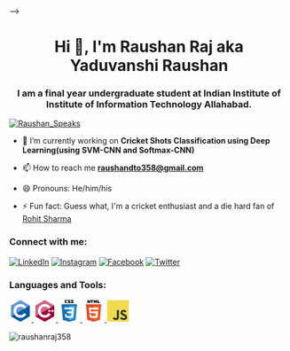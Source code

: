 

-->
<h1 align="center">Hi 👋, I'm Raushan Raj aka Yaduvanshi Raushan</h1>
<h3 align="center">I am a final year undergraduate student at Indian Institute of Institute of Information Technology Allahabad. </h3>

<p align="left"> <a href="https://twitter.com/Raushan_Speaks" target="blank"><img src="https://img.shields.io/twitter/follow/Raushan_Speaks?logo=twitter&style=for-the-badge" alt="Raushan_Speaks" /></a> </p>

- 🔭 I’m currently working on **Cricket Shots Classification using Deep Learning(using SVM-CNN and Softmax-CNN)**

- 📫 How to reach me **raushandto358@gmail.com**
- 😄 Pronouns: He/him/his
- ⚡ Fun fact: Guess what, I'm a cricket enthusiast and a die hard fan of <a href = "https://en.wikipedia.org/wiki/Rohit_Sharma"> Rohit Sharma  </a>


<h3 align="left">Connect with me:</h3>
<p align="left">
<a href="https://www.linkedin.com/in/iamraushan" target="blank"><img align="center" src="https://cdn.jsdelivr.net/npm/simple-icons@3.0.1/icons/linkedin.svg" alt="LinkedIn" height="30" width="40" /></a>
<a href="https://www.instagram.com/raushanspeaks" target="blank"><img align="center" src="https://cdn.jsdelivr.net/npm/simple-icons@3.0.1/icons/instagram.svg" alt="Instagram" height="30" width="40" /></a>
<a href="https://www.facebook.com/raushaniiita" target="blank"><img align="center" src="https://cdn.jsdelivr.net/npm/simple-icons@3.0.1/icons/facebook.svg" alt="Facebook" height="30" width="40" /></a>
<a href="https://www.twitter.com/Raushan_Speaks" target="blank"><img align="center" src="https://cdn.jsdelivr.net/npm/simple-icons@3.0.1/icons/twitter.svg" alt="Twitter" height="30" width="40" /></a>
</p>


<h3 align="left">Languages and Tools:</h3>
 <a href="https://www.cprogramming.com/" target="_blank"> <img src="https://raw.githubusercontent.com/devicons/devicon/master/icons/c/c-original.svg" alt="c" width="40" height="40"/> </a> <a href="https://www.w3schools.com/cpp/" target="_blank"> <img src="https://raw.githubusercontent.com/devicons/devicon/master/icons/cplusplus/cplusplus-original.svg" alt="cplusplus" width="40" height="40"/> </a> <a href="https://www.w3schools.com/css/" target="_blank"> <img src="https://raw.githubusercontent.com/devicons/devicon/master/icons/css3/css3-original-wordmark.svg" alt="css3" width="40" height="40"/> </a> <a href="https://www.w3.org/html/" target="_blank"> <img src="https://raw.githubusercontent.com/devicons/devicon/master/icons/html5/html5-original-wordmark.svg" alt="html5" width="40" height="40"/> </a> <a href="https://developer.mozilla.org/en-US/docs/Web/JavaScript" target="_blank"> <img src="https://raw.githubusercontent.com/devicons/devicon/master/icons/javascript/javascript-original.svg" alt="javascript" width="40" height="40"/></a> 

<p><img align="center" src="https://github-readme-stats.vercel.app/api/top-langs?username=raushanraj358&show_icons=true&locale=en&layout=compact" alt="raushanraj358" /></p>
